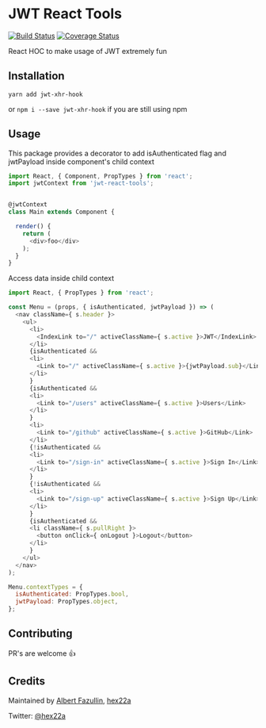 # JWT React Tools
[![Build Status](https://travis-ci.org/hex22a/jwt-react-tools.svg?branch=master)](https://travis-ci.org/hex22a/jwt-react-tools)
[![Coverage Status](https://coveralls.io/repos/github/hex22a/jwt-react-tools/badge.svg?branch=master)](https://coveralls.io/github/hex22a/jwt-react-tools?branch=master)

React HOC to make usage of JWT extremely fun

## Installation

`yarn add jwt-xhr-hook` 

or `npm i --save jwt-xhr-hook` if you are still using npm

## Usage

This package provides a decorator to add isAuthenticated flag and jwtPayload inside component's child context
```javascript
import React, { Component, PropTypes } from 'react';
import jwtContext from 'jwt-react-tools';


@jwtContext
class Main extends Component {

  render() {
    return (
      <div>foo</div>
    );
  }
}

```

Access data inside child context

```javascript
import React, { PropTypes } from 'react';

const Menu = (props, { isAuthenticated, jwtPayload }) => (
  <nav className={ s.header }>
    <ul>
      <li>
        <IndexLink to="/" activeClassName={ s.active }>JWT</IndexLink>
      </li>
      {isAuthenticated &&
      <li>
        <Link to="/" activeClassName={ s.active }>{jwtPayload.sub}</Link>
      </li>
      }
      {isAuthenticated &&
      <li>
        <Link to="/users" activeClassName={ s.active }>Users</Link>
      </li>
      }
      <li>
        <Link to="/github" activeClassName={ s.active }>GitHub</Link>
      </li>
      {!isAuthenticated &&
      <li>
        <Link to="/sign-in" activeClassName={ s.active }>Sign In</Link>
      </li>
      }
      {!isAuthenticated &&
      <li>
        <Link to="/sign-up" activeClassName={ s.active }>Sign Up</Link>
      </li>
      }
      {isAuthenticated &&
      <li className={ s.pullRight }>
        <button onClick={ onLogout }>Logout</button>
      </li>
      }
    </ul>
  </nav>
);

Menu.contextTypes = {
  isAuthenticated: PropTypes.bool,
  jwtPayload: PropTypes.object,
};
```

## Contributing
PR's are welcome 👍

## Credits
Maintained by [Albert Fazullin](http://github.com/AlbertFazullin), [hex22a](http://github.com/hex22a)

Twitter: [@hex22a](https://twitter.com/hex22a)
